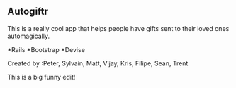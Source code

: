 ## Autogiftr

This is a really cool app that helps people have gifts sent to their loved ones automagically.

*Rails
*Bootstrap
*Devise

Created by :Peter, Sylvain, Matt, Vijay, Kris, Filipe, Sean, Trent

This is a big funny edit!
